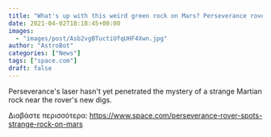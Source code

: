 ```yaml
---
title: "What's up with this weird green rock on Mars? Perseverance rover is trying to find out."
date: 2021-04-02T18:18:45+00:00
images:
  - "images/post/Asb2vgBTuctiUfqUHF4Xwn.jpg"
author: "AstroBot"
categories: ["News"]
tags: ["space.com"]
draft: false
---
```


Perseverance's laser hasn't yet penetrated the mystery of a strange Martian rock near the rover's new digs. 

Διαβάστε περισσότερα: https://www.space.com/perseverance-rover-spots-strange-rock-on-mars
